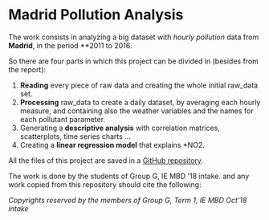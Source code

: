 # Madrid Pollution Analysis

The work consists in analyzing a big dataset with *hourly pollution* data from **Madrid**, in the period **2011 to 2016.     

So there are four parts in which this project can be divided in (besides from the report):     

1. **Reading** every piece of raw data and creating the whole initial raw_data set.       
2. **Processing** raw_data to create a daily dataset, by averaging each hourly measure, and containing also the weather variables and the names for each pollutant parameter.        
3. Generating a **descriptive analysis** with correlation matrices, scatterplots, time series charts ...     
4. Creating a **linear regression model** that explains *NO2.     

All the files of this project are saved in a [GitHub repository](https://github.com/stsentemeidis/Madrid_Pollution_Analysis).

The work is done by the students of Group G, IE MBD '18 intake. and any work copied from this repository should cite the following:      

*Copyrights reserved by the members of Group G, Term 1, IE MBD Oct'18 intake*

